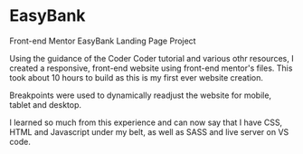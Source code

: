 # EasyBank
Front-end Mentor EasyBank Landing Page Project

Using the guidance of the Coder Coder tutorial and various othr resources, I created a responsive, front-end website using front-end mentor's files.
This took about 10 hours to build as this is my first ever website creation.

Breakpoints were used to dynamically readjust the website for mobile, tablet and desktop.

I learned so much from this experience and can now say that I have CSS, HTML and Javascript under my belt, as well as SASS and live server on VS code.
